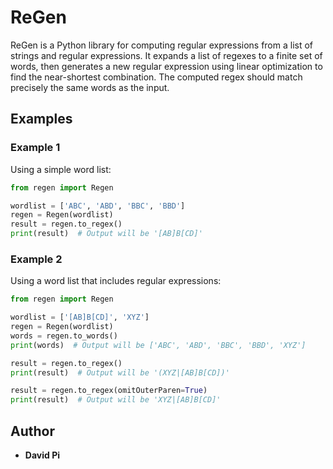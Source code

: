 # ReGen

ReGen is a Python library for computing regular expressions from a list of strings and regular expressions. It expands a list of regexes to a finite set of words, then generates a new regular expression using linear optimization to find the near-shortest combination. The computed regex should match precisely the same words as the input.

## Examples

### Example 1
Using a simple word list:

```python
from regen import Regen

wordlist = ['ABC', 'ABD', 'BBC', 'BBD']
regen = Regen(wordlist)
result = regen.to_regex()
print(result)  # Output will be '[AB]B[CD]'
```

### Example 2
Using a word list that includes regular expressions:

```python
from regen import Regen

wordlist = ['[AB]B[CD]', 'XYZ']
regen = Regen(wordlist)
words = regen.to_words()
print(words)  # Output will be ['ABC', 'ABD', 'BBC', 'BBD', 'XYZ']

result = regen.to_regex()
print(result)  # Output will be '(XYZ|[AB]B[CD])'

result = regen.to_regex(omitOuterParen=True)
print(result)  # Output will be 'XYZ|[AB]B[CD]'
```

## Author

- **David Pi**
